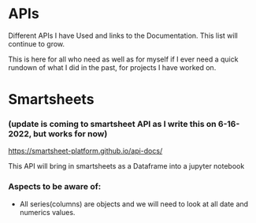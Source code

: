 # APIs
Different APIs I have Used and links to the Documentation. This list will continue to grow.

This is here for all who need as well as for myself if I ever need a quick rundown of what I did in the past, for projects I have worked on.


# Smartsheets
### (update is coming to smartsheet API as I write this on 6-16-2022, but works for now)
https://smartsheet-platform.github.io/api-docs/

This API will bring in smartsheets as a Dataframe into a jupyter notebook
### Aspects to be aware of:
* All series(columns) are objects and we will need to look at all date and numerics values.
